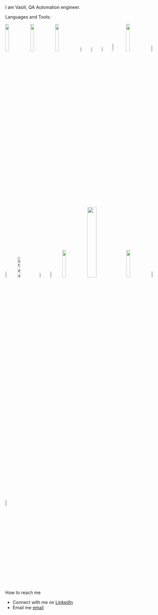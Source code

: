 I am Vasili, QA Automation engineer.

Languages and Tools:

<p>
    <img width="15%" src="https://www.vectorlogo.zone/logos/java/java-ar21.svg" />
    <img width="15%" src="https://www.vectorlogo.zone/logos/git-scm/git-scm-ar21.svg" />
    <img width="15%" src="https://www.vectorlogo.zone/logos/github/github-ar21.svg" />
    <img width="6%" src="https://upload.wikimedia.org/wikipedia/commons/thumb/d/d5/Selenium_Logo.png/220px-Selenium_Logo.png"/>
    <img width="6%" src="https://sdcast.ksdaemon.ru/wp-content/uploads/2017/03/selenide-logo-big.png" alt="selenide" />
    <img width="6%" src="https://aerokube.com/img/aerokube_logo.svg" alt="logo" />
    <img width="8%" src="https://www.underworldcode.org/content/images/size/w600/2020/08/Moby-logo-1.png" alt="docker"/>
    <img width="15%" src="https://www.vectorlogo.zone/logos/jenkins/jenkins-ar21.svg" />
    <img width="7%" src="https://www.vectorlogo.zone/logos/apache_maven/apache_maven-icon.svg" />
    <img width="7%" src="https://www.vectorlogo.zone/logos/gradle/gradle-icon.svg" />
    <img width="13%" src="https://automated-testing.info/uploads/default/original/2X/4/49950f4112bb39e094016e7d7be7c84aec415f24.png" alt="testng" />
    <img width="6%" src="https://camo.githubusercontent.com/47ab606787e47aee8033b92c8f1d05c0e74b9b81904550f35a8f54e39f6c993b/68747470733a2f2f6a756e69742e6f72672f6a756e6974352f6173736574732f696d672f6a756e6974352d6c6f676f2e706e67" alt="junit" />
    <img width="7%" src="https://avatars2.githubusercontent.com/u/5879127?s=280&v=4" alt="allure" />
    <img width="15%" src="https://www.vectorlogo.zone/logos/getpostman/getpostman-ar21.svg" />
    <img width="24%" src="https://gdm-catalog-fmapi-prod.imgix.net/ProductLogo/d98fb8bd-2f42-4713-a87d-d42a0ab61f38.png?w=128&h=128&fit=max&dpr=3&auto=format&q=50" />
    <img width="15%" src="https://www.vectorlogo.zone/logos/mysql/mysql-ar21.svg" />
    <img width="7%" src="https://uxwing.com/wp-content/themes/uxwing/download/brands-and-social-media/android-studio-icon.png" />
    <img width="7%" src="https://appium.github.io/appium-inspector/latest/assets/images/icon.png" />
</p>

How to reach me

- Connect with me on [LinkedIn](https://www.linkedin.com/in/akavity/)
- Email me [email](mailto:basilakavity@gmail.com)
